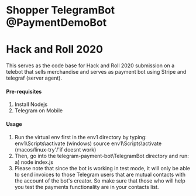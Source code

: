 # Shopper TelegramBot @PaymentDemoBot

# Hack and Roll 2020
This serves as the code base for Hack and Roll 2020 submission on a telebot that sells merchandise and serves as payment bot using Stripe and telegraf (server agent).

#### Pre-requisites
1. Install Nodejs 
2. Telegram on Mobile 

#### Usage
1) Run the virtual env first in the env1 directory by typing: env1\Scripts\activate (windows) source env1\Scripts\activate (macos/linux-try'/'if doesnt work)
2) Then, go into the telegram-payment-bot\TelegramBot directory and run:
  a) node index.js
3) Please note that since the bot is working in test mode, it will only be able to send invoices to those Telegram users that are mutual contacts with the account of the bot's creator. So make sure that those who will help you test the payments functionality are in your contacts list.
